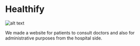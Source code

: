 # Healthify
 
![alt text](https://img.myloview.com/stickers/beautiful-cardiology-illustration-vector-logo-design-health-care-and-medical-symbols-cardiogram-heart-beating-sign-pharmacy-company-vector-logo-400-222822370.jpg)

We made a website for patients to consult doctors and also for administrative purposes from the hospital side. 
